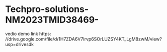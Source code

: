 # Techpro-solutions-NM2023TMID38469-

vedio demo link https:
//drive.google.com/file/d/1H7ZDA6V7Irvp6SOrLUZSY4KT_LgM8zwM/view?usp=drivesdk
